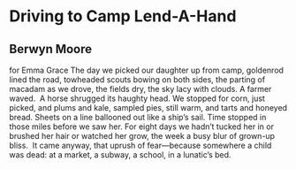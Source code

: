 # Driving to Camp Lend-A-Hand
## Berwyn Moore
for Emma Grace
The day we picked our daughter up from camp,
goldenrod lined the road, towheaded scouts
bowing on both sides, the parting of macadam
as we drove, the fields dry, the sky lacy with clouds.
A farmer waved.  A horse shrugged its haughty head.
We stopped for corn, just picked, and plums and kale,
sampled pies, still warm, and tarts and honeyed bread.
Sheets on a line ballooned out like a ship’s sail.
Time stopped in those miles before we saw her.
For eight days we hadn’t tucked her in or brushed
her hair or watched her grow, the week a busy blur
of grown-up bliss.  It came anyway, that uprush
of fear—because somewhere a child was dead:
at a market, a subway, a school, in a lunatic’s bed.